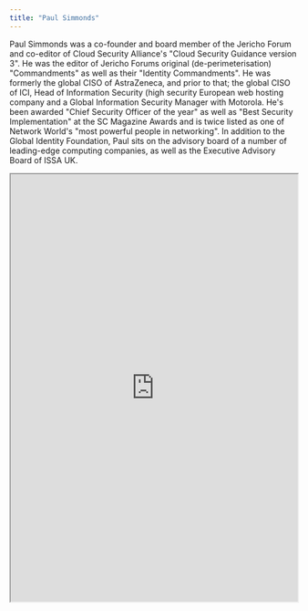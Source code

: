 ```yaml
---
title: "Paul Simmonds"
---
```


Paul Simmonds was a co-founder and board member of the Jericho Forum and co-editor of Cloud Security Alliance's "Cloud Security Guidance version 3". He was the editor of Jericho Forums original (de-perimeterisation) "Commandments" as well as their "Identity Commandments".
He was formerly the global CISO of AstraZeneca, and prior to that; the global CISO of ICI, Head of Information Security (high security European web hosting company and a Global Information Security Manager with Motorola.
He's been awarded "Chief Security Officer of the year" as well as "Best Security Implementation" at the SC Magazine Awards and is twice listed as one of Network World's "most powerful people in networking".
In addition to the Global Identity Foundation, Paul sits on the advisory board of a number of leading-edge computing companies, as well as the Executive Advisory Board of ISSA UK.

<iframe height="750" width="100%" src="https://ewelton.github.io/ktest/wiki.html#Paul%20Simmonds"></iframe>
